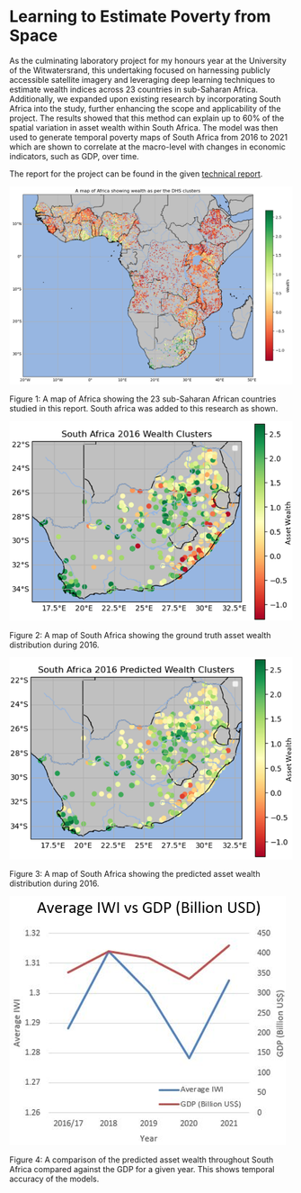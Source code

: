 # Learning to Estimate Poverty from Space

As the culminating laboratory project for my honours year at the University of the Witwatersrand, this undertaking focused on harnessing publicly accessible satellite imagery and leveraging deep learning techniques to estimate wealth indices across 23 countries in sub-Saharan Africa. Additionally, we expanded upon existing research by incorporating South Africa into the study, further enhancing the scope and applicability of the project. The results showed that this method can explain up to 60% of the spatial variation in asset wealth within South Africa. The model was then used to generate temporal poverty maps of South Africa from 2016 to 2021 which are shown to correlate at the macro-level with changes in economic indicators, such as GDP, over time.

The report for the project can be found in the given [technical report](https://github.com/jvroo/PovertyFromSpace/blob/main/Estimate_Poverty_From_Space_Report.pdf).

![alt text](https://github.com/Jvroo/PovertyFromSpace/blob/main/Images/africa_DHS.png?raw=true)

Figure 1: A map of Africa showing the 23 sub-Saharan African countries studied in this report. South africa was added to this research as shown. 

![alt text](https://github.com/Jvroo/PovertyFromSpace/blob/main/Images/sa_lable_wealth.png?raw=true)

Figure 2: A map of South Africa showing the ground truth asset wealth distribution during 2016.

![alt text](https://github.com/Jvroo/PovertyFromSpace/blob/main/Images/sa_2016_predicted_best_model.png?raw=true)

Figure 3: A map of South Africa showing the predicted asset wealth distribution during 2016.

![alt text](https://github.com/Jvroo/PovertyFromSpace/blob/main/Images/IWIvsGDP_Fixed.jpg.png?raw=true)

Figure 4: A comparison of the predicted asset wealth throughout South Africa compared against the GDP for a given year. This shows temporal accuracy of the models. 
